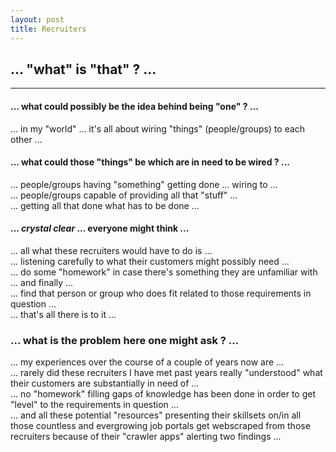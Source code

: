 ```yaml
---
layout: post
title: Recruiters
---
```


## **... "what" is "that" ? ...**  
   
----  

#### ... what could possibly be the idea behind being "one" ? ...
... in my "world" ... it's all about wiring "things" (people/groups) to each other ...  
  
#### ... what could those "things" be which are in need to be wired ? ...
... people/groups having "something" getting done ... wiring to ...  
... people/groups capable of providing all that "stuff" ...  
... getting all that done what has to be done ...  
  
#### ... *crystal clear* ... everyone might think ...  
... all what these recruiters would have to do is ...  
... listening carefully to what their customers might possibly need ...  
... do some "homework" in case there's something they are unfamiliar with ... and finally ...   
... find that person or group who does fit related to those requirements in question ...  
... that's all there is to it ...  
  
### ... what is the problem here one might ask ? ...  
... my experiences over the course of a couple of years now are ...  
... rarely did these recruiters I have met past years really "understood" what their customers are substantially in need of ...  
... no "homework" filling gaps of knowledge has been done in order to get "level" to the requirements in question ...  
... and all these potential "resources" presenting their skillsets on/in all those countless and evergrowing job portals get webscraped from those recruiters because of their "crawler apps" alerting two findings ...  

  


  




